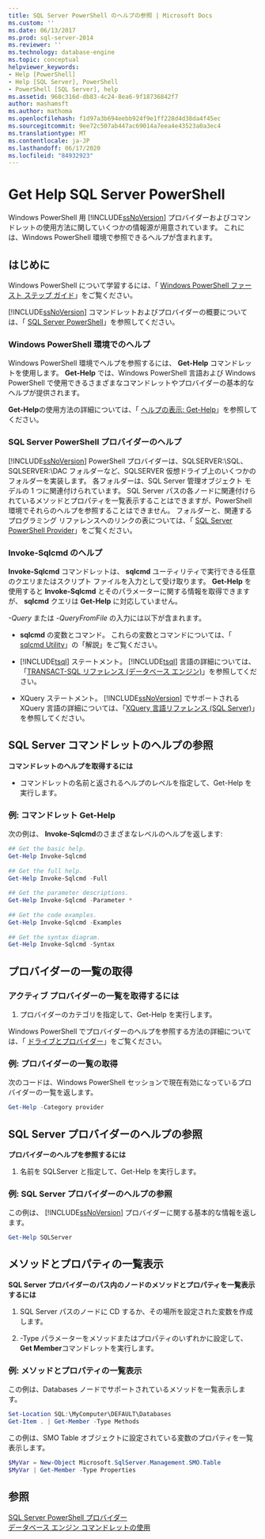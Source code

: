 ```yaml
---
title: SQL Server PowerShell のヘルプの参照 | Microsoft Docs
ms.custom: ''
ms.date: 06/13/2017
ms.prod: sql-server-2014
ms.reviewer: ''
ms.technology: database-engine
ms.topic: conceptual
helpviewer_keywords:
- Help [PowerShell]
- Help [SQL Server], PowerShell
- PowerShell [SQL Server], help
ms.assetid: 968c316d-db83-4c24-8ea6-9f18736842f7
author: mashamsft
ms.author: mathoma
ms.openlocfilehash: f1d97a3b694eebb924f9e1ff228d4d38da4f45ec
ms.sourcegitcommit: 9ee72c507ab447ac69014a7eea4e43523a0a3ec4
ms.translationtype: MT
ms.contentlocale: ja-JP
ms.lasthandoff: 06/17/2020
ms.locfileid: "84932923"
---
```

# <a name="get-help-sql-server-powershell"></a>Get Help SQL Server PowerShell
  Windows PowerShell 用 [!INCLUDE[ssNoVersion](../includes/ssnoversion-md.md)] プロバイダーおよびコマンドレットの使用方法に関していくつかの情報源が用意されています。 これには、Windows PowerShell 環境で参照できるヘルプが含まれます。  
  
## <a name="before-you-begin"></a>はじめに  
 Windows PowerShell について学習するには、「 [Windows PowerShell ファースト ステップ ガイド](https://technet.microsoft.com/library/hh857337.aspx)」をご覧ください。  
  
 [!INCLUDE[ssNoVersion](../includes/ssnoversion-md.md)] コマンドレットおよびプロバイダーの概要については、「 [SQL Server PowerShell](../powershell/sql-server-powershell.md)」を参照してください。  
  
### <a name="help-in-the-windows-powershell-environment"></a>Windows PowerShell 環境でのヘルプ  
 Windows PowerShell 環境でヘルプを参照するには、 **Get-Help** コマンドレットを使用します。 **Get-Help** では、Windows PowerShell 言語および Windows PowerShell で使用できるさまざまなコマンドレットやプロバイダーの基本的なヘルプが提供されます。  
  
 **Get-Help**の使用方法の詳細については、「 [ヘルプの表示: Get-Help](https://go.microsoft.com/fwlink/?LinkId=102136)」を参照してください。  
  
### <a name="sql-server-powershell-provider-help"></a>SQL Server PowerShell プロバイダーのヘルプ  
 [!INCLUDE[ssNoVersion](../includes/ssnoversion-md.md)] PowerShell プロバイダーは、SQLSERVER:\SQL、SQLSERVER:\DAC フォルダーなど、SQLSERVER 仮想ドライブ上のいくつかのフォルダーを実装します。 各フォルダーは、SQL Server 管理オブジェクト モデルの 1 つに関連付けられています。 SQL Server パスの各ノードに関連付けられているメソッドとプロパティを一覧表示することはできますが、PowerShell 環境でそれらのヘルプを参照することはできません。 フォルダーと、関連するプログラミング リファレンスへのリンクの表については、「 [SQL Server PowerShell Provider](../powershell/sql-server-powershell-provider.md)」をご覧ください。  
  
### <a name="invoke-sqlcmd-help"></a>Invoke-Sqlcmd のヘルプ  
 **Invoke-Sqlcmd** コマンドレットは、 **sqlcmd** ユーティリティで実行できる任意のクエリまたはスクリプト ファイルを入力として受け取ります。 **Get-Help** を使用すると **Invoke-Sqlcmd** とそのパラメーターに関する情報を取得できますが、 **sqlcmd** クエリは **Get-Help** に対応していません。  
  
 *-Query* または *-QueryFromFile* の入力には以下が含まれます。  
  
-   **sqlcmd** の変数とコマンド。 これらの変数とコマンドについては、「 [sqlcmd Utility](../tools/sqlcmd-utility.md)」の「解説」をご覧ください。  
  
-   [!INCLUDE[tsql](../includes/tsql-md.md)] ステートメント。 [!INCLUDE[tsql](../includes/tsql-md.md)] 言語の詳細については、「[TRANSACT-SQL リファレンス &#40;データベース エンジン&#41;](/sql/t-sql/language-reference)」を参照してください。  
  
-   XQuery ステートメント。 [!INCLUDE[ssNoVersion](../includes/ssnoversion-md.md)] でサポートされる XQuery 言語の詳細については、「[XQuery 言語リファレンス &#40;SQL Server&#41;](/sql/xquery/xquery-language-reference-sql-server)」を参照してください。  
  
## <a name="get-help-for-a-sql-server-cmdlet"></a>SQL Server コマンドレットのヘルプの参照  
 **コマンドレットのヘルプを取得するには**  
  
-   コマンドレットの名前と返されるヘルプのレベルを指定して、Get-Help を実行します。  
  
### <a name="example-cmdlet-get-help"></a>例: コマンドレット Get-Help  
 次の例は、 **Invoke-Sqlcmd**のさまざまなレベルのヘルプを返します:  
  
```powershell
## Get the basic help.  
Get-Help Invoke-Sqlcmd  
  
## Get the full help.  
Get-Help Invoke-Sqlcmd -Full  
  
## Get the parameter descriptions.  
Get-Help Invoke-Sqlcmd -Parameter *  
  
## Get the code examples.  
Get-Help Invoke-Sqlcmd -Examples  
  
## Get the syntax diagram.  
Get-Help Invoke-Sqlcmd -Syntax  
```  
  
## <a name="get-a-list-of-providers"></a>プロバイダーの一覧の取得  

### <a name="to-get-a-list-of-active-providers"></a>アクティブ プロバイダーの一覧を取得するには
  
1.  プロバイダーのカテゴリを指定して、Get-Help を実行します。  
  
 Windows PowerShell でプロバイダーのヘルプを参照する方法の詳細については、「 [ドライブとプロバイダー](https://go.microsoft.com/fwlink/?LinkId=102137)」をご覧ください。  
  
### <a name="example-get-a-list-of-providers"></a>例: プロバイダーの一覧の取得  
 次のコードは、Windows PowerShell セッションで現在有効になっているプロバイダーの一覧を返します。  
  
```powershell
Get-Help -Category provider  
```  
  
## <a name="get-help-about-the-sql-server-provider"></a>SQL Server プロバイダーのヘルプの参照  
 **プロバイダーのヘルプを参照するには**  
  
1.  名前を SQLServer と指定して、Get-Help を実行します。  
  
### <a name="example-get-sql-server-provider-help"></a>例: SQL Server プロバイダーのヘルプの参照  
 この例は、 [!INCLUDE[ssNoVersion](../includes/ssnoversion-md.md)] プロバイダーに関する基本的な情報を返します。  
  
```powershell
Get-Help SQLServer  
```  
  
## <a name="list-methods-and-properties"></a>メソッドとプロパティの一覧表示  
 **SQL Server プロバイダーのパス内のノードのメソッドとプロパティを一覧表示するには**  
  
1.  SQL Server パスのノードに CD するか、その場所を設定された変数を作成します。  
  
2.  -Type パラメーターをメソッドまたはプロパティのいずれかに設定して、 **Get Member**コマンドレットを実行します。  
  
### <a name="examples-listing-methods-and-properties"></a>例: メソッドとプロパティの一覧表示  
 この例は、Databases ノードでサポートされているメソッドを一覧表示します。  
  
```powershell
Set-Location SQL:\MyComputer\DEFAULT\Databases  
Get-Item . | Get-Member -Type Methods  
```  
  
 この例は、SMO Table オブジェクトに設定されている変数のプロパティを一覧表示します。  
  
```powershell
$MyVar = New-Object Microsoft.SqlServer.Management.SMO.Table  
$MyVar | Get-Member -Type Properties  
```  
  
## <a name="see-also"></a>参照  
 [SQL Server PowerShell プロバイダー](../powershell/sql-server-powershell-provider.md)   
 [データベース エンジン コマンドレットの使用](../../2014/database-engine/use-the-database-engine-cmdlets.md)  
